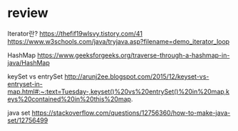 # review

Iterator란?
https://thefif19wlsvy.tistory.com/41
https://www.w3schools.com/java/tryjava.asp?filename=demo_iterator_loop

HashMap
https://www.geeksforgeeks.org/traverse-through-a-hashmap-in-java/HashMap

keySet vs entrySet
http://arunj2ee.blogspot.com/2015/12/keyset-vs-entryset-in-map.html#:~:text=Tuesday-,keyset()%20vs%20entrySet()%20in%20map,keys%20contained%20in%20this%20map.

java set
https://stackoverflow.com/questions/12756360/how-to-make-java-set/12756499

